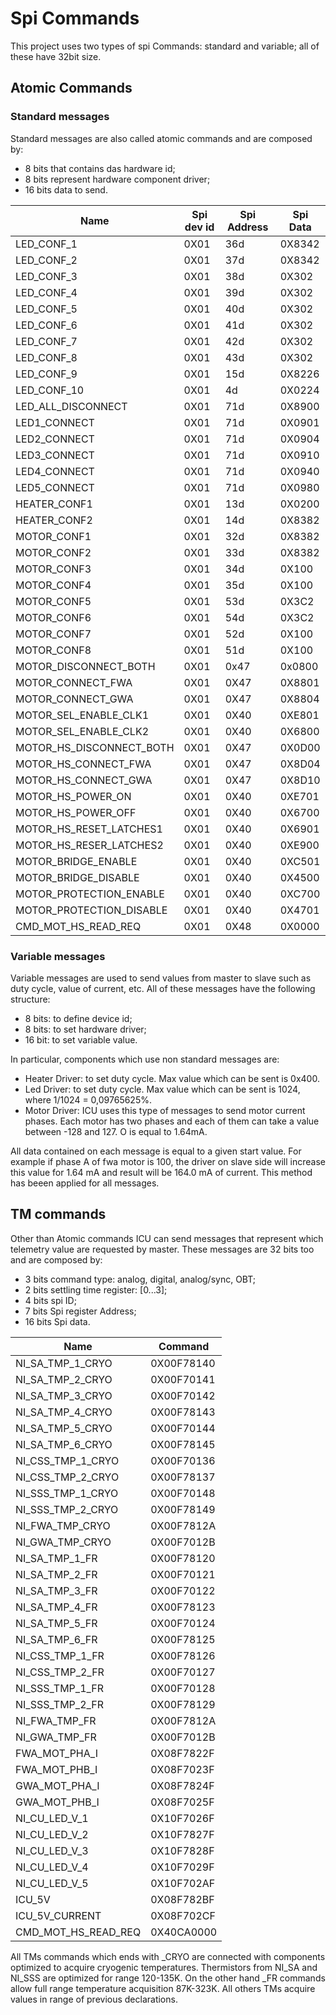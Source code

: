 # Spi Commands

This project uses two types of spi Commands: standard and variable; all of these have 32bit size.

## Atomic Commands

### Standard messages

Standard messages are also called atomic commands and are composed by:
- 8 bits that contains das hardware id;
- 8 bits represent hardware component driver;
- 16 bits data to send.

|Name|Spi dev id|Spi Address| Spi Data|
|----|----------|-----------|-------------------|
|LED\_CONF\_1| 0X01 | 36d | 0X8342 |
|LED\_CONF\_2| 0X01 | 37d | 0X8342 |
|LED\_CONF\_3| 0X01 | 38d | 0X302 |
|LED\_CONF\_4| 0X01 | 39d | 0X302 |
|LED\_CONF\_5| 0X01 | 40d | 0X302 |
|LED\_CONF\_6| 0X01 | 41d | 0X302 |
|LED\_CONF\_7| 0X01 | 42d | 0X302 |
|LED\_CONF\_8| 0X01 | 43d | 0X302 |
|LED\_CONF\_9| 0X01 | 15d | 0X8226 |
|LED\_CONF\_10| 0X01 | 4d | 0X0224 |
|LED\_ALL\_DISCONNECT| 0X01 | 71d | 0X8900 |
|LED1\_CONNECT| 0X01 | 71d | 0X0901 |
|LED2\_CONNECT| 0X01 | 71d | 0X0904 |
|LED3\_CONNECT| 0X01 | 71d | 0X0910 |
|LED4\_CONNECT| 0X01 | 71d | 0X0940 |
|LED5\_CONNECT| 0X01 | 71d | 0X0980 |
|HEATER\_CONF1| 0X01 | 13d | 0X0200 |
|HEATER\_CONF2| 0X01 | 14d | 0X8382 |
|MOTOR\_CONF1| 0X01 | 32d | 0X8382 |
|MOTOR\_CONF2| 0X01 | 33d | 0X8382 |
|MOTOR\_CONF3| 0X01 | 34d | 0X100 |
|MOTOR\_CONF4| 0X01 | 35d | 0X100 |
|MOTOR\_CONF5| 0X01 | 53d | 0X3C2 |
|MOTOR\_CONF6| 0X01 | 54d | 0X3C2 |
|MOTOR\_CONF7| 0X01 | 52d | 0X100 |
|MOTOR\_CONF8| 0X01 | 51d | 0X100 |
|MOTOR\_DISCONNECT\_BOTH| 0X01 | 0x47 | 0x0800|
|MOTOR\_CONNECT\_FWA | 0X01 | 0X47 | 0X8801 |
|MOTOR\_CONNECT\_GWA | 0X01 | 0X47 | 0X8804 |
|MOTOR\_SEL\_ENABLE\_CLK1 | 0X01 | 0X40 | 0XE801 |
|MOTOR\_SEL\_ENABLE\_CLK2 | 0X01 | 0X40 | 0X6800 |
|MOTOR\_HS\_DISCONNECT\_BOTH | 0X01 | 0X47 | 0X0D00 |
|MOTOR\_HS\_CONNECT\_FWA | 0X01 | 0X47 | 0X8D04 |
|MOTOR\_HS\_CONNECT\_GWA | 0X01 | 0X47 | 0X8D10 |
|MOTOR\_HS\_POWER\_ON | 0X01 | 0X40 | 0XE701 |
|MOTOR\_HS\_POWER\_OFF | 0X01 | 0X40 | 0X6700 |
|MOTOR\_HS\_RESET\_LATCHES1 | 0X01 | 0X40 | 0X6901 |
|MOTOR\_HS\_RESER\_LATCHES2 | 0X01 | 0X40 | 0XE900 |
|MOTOR\_BRIDGE\_ENABLE | 0X01 | 0X40 | 0XC501 |
|MOTOR\_BRIDGE\_DISABLE | 0X01 | 0X40 | 0X4500 |
|MOTOR\_PROTECTION\_ENABLE | 0X01 | 0X40 | 0XC700 |
|MOTOR\_PROTECTION\_DISABLE | 0X01 | 0X40 | 0X4701 |
|CMD\_MOT\_HS\_READ\_REQ | 0X01 | 0X48 | 0X0000 |

### Variable messages

Variable messages are used to send values from master to slave such as duty cycle, value of current, etc.
All of these messages have the following structure:
- 8 bits: to define device id;
- 8 bits: to set hardware driver;
- 16 bit: to set variable value.

In particular, components which use non standard messages are:
- Heater Driver: to set duty cycle. Max value which can be sent is 0x400.
- Led Driver: to set duty cycle. Max value which can be sent is 1024, where 1/1024 = 0,09765625%.
- Motor Driver: ICU uses this type of messages to send motor current phases. Each motor has two phases and each of them can take a value between -128 and 127. O is equal to 1.64mA.

All data contained on each message is equal to a given start value. For example if phase A of fwa motor is 100, the driver on slave side will increase this value for 1.64 mA and result will be 164.0 mA of current. This method has beeen applied for all messages.


## TM commands

Other than Atomic commands ICU can send messages that represent which telemetry value are requested by master. These messages are 32 bits too and are composed by:
- 3 bits command type: analog, digital, analog/sync, OBT;
- 2 bits settling time register: [0...3];
- 4 bits spi ID;
- 7 bits Spi register Address;
- 16 bits Spi data.

|Name|Command|
|----------------------|------------|
|NI\_SA\_TMP\_1\_CRYO|0X00F78140|
|NI\_SA\_TMP\_2\_CRYO|0X00F70141|
|NI\_SA\_TMP\_3\_CRYO|0X00F70142|
|NI\_SA\_TMP\_4\_CRYO|0X00F78143|
|NI\_SA\_TMP\_5\_CRYO|0X00F70144|
|NI\_SA\_TMP\_6\_CRYO|0X00F78145|
|NI\_CSS\_TMP\_1\_CRYO|0X00F70136|
|NI\_CSS\_TMP\_2\_CRYO|0X00F78137|
|NI\_SSS\_TMP\_1\_CRYO|0X00F70148|
|NI\_SSS\_TMP\_2\_CRYO|0X00F78149|
|NI\_FWA\_TMP\_CRYO|0X00F7812A|
|NI\_GWA\_TMP\_CRYO|0X00F7012B|
|NI\_SA\_TMP\_1\_FR|0X00F78120|
|NI\_SA\_TMP\_2\_FR|0X00F70121|
|NI\_SA\_TMP\_3\_FR|0X00F70122|
|NI\_SA\_TMP\_4\_FR|0X00F78123|
|NI\_SA\_TMP\_5\_FR|0X00F70124|
|NI\_SA\_TMP\_6\_FR|0X00F78125|
|NI\_CSS\_TMP\_1\_FR|0X00F78126|
|NI\_CSS\_TMP\_2\_FR|0X00F70127|
|NI\_SSS\_TMP\_1\_FR|0X00F70128|
|NI\_SSS\_TMP\_2\_FR|0X00F78129|
|NI\_FWA\_TMP\_FR|0X00F7812A|
|NI\_GWA\_TMP\_FR|0X00F7012B|
|FWA\_MOT\_PHA\_I|0X08F7822F|
|FWA\_MOT\_PHB\_I|0X08F7023F|
|GWA\_MOT\_PHA\_I|0X08F7824F|
|GWA\_MOT\_PHB\_I|0X08F7025F|
|NI\_CU\_LED\_V\_1|0X10F7026F|
|NI\_CU\_LED\_V\_2|0X10F7827F|
|NI\_CU\_LED\_V\_3|0X10F7828F|
|NI\_CU\_LED\_V\_4|0X10F7029F|
|NI\_CU\_LED\_V\_5|0X10F702AF|
|ICU\_5V|0X08F782BF|
|ICU\_5V\_CURRENT|0X08F702CF|
|CMD\_MOT\_HS\_READ\_REQ|0X40CA0000|

All TMs commands which ends with \_CRYO are connected with components optimized to acquire cryogenic temperatures. Thermistors from NI\_SA  and NI\_SSS are optimized for range 120-135K.
On the other hand \_FR commands allow full range temperature acquisition 87K-323K. All others TMs acquire values in range of previous declarations.
 

  
 

 
 
 
 
 
 
 
 
 
 
 
 

 
 
 
 
 
 
 
 
 



 

